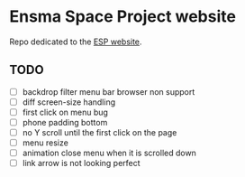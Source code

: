 # Ensma Space Project website

Repo dedicated to the [ESP website](https://esp.ensma.fr/).

## TODO
- [ ] backdrop filter menu bar browser non support
- [ ] diff screen-size handling
- [ ] first click on menu bug
- [ ] phone padding bottom
- [ ] no Y scroll until the first click on the page
- [ ] menu resize
- [ ] animation close menu when it is scrolled down
- [ ] link arrow is not looking perfect